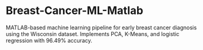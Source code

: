 # Breast-Cancer-ML-Matlab
MATLAB-based machine learning pipeline for early breast cancer diagnosis using the Wisconsin dataset. Implements PCA, K-Means, and logistic regression with 96.49% accuracy.
